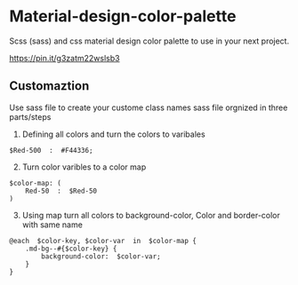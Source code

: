 # Material-design-color-palette
Scss (sass) and css material design color palette to use in your next project. 


https://pin.it/g3zatm22wslsb3
## Customaztion 
Use sass file to create your custome class names 
sass file orgnized in three parts/steps

 1. Defining all colors and turn the colors to varibales
``` 
$Red-500  :  #F44336; 
```
 2. Turn color varibles to a color map
``` 
$color-map: (
	Red-50  :  $Red-50 
)
```
 3. Using map turn all colors to background-color, Color and
    border-color with same name
``` 
@each  $color-key, $color-var  in  $color-map {
	.md-bg--#{$color-key} {
		background-color:  $color-var;
	}
}
```

<!--stackedit_data:
eyJoaXN0b3J5IjpbNzg0MDMxNzMsLTEzMTk3MTExMzUsLTE4MD
YxMjI0MDFdfQ==
-->